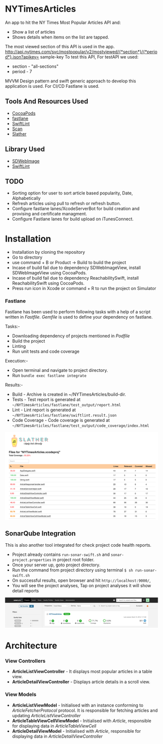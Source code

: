 # NYTimesArticles


An app to hit the NY Times Most Popular Articles API and:
* Show a list of articles
* Shows details when items on the list are tapped.

The most viewed section of this API is used in the app.
http://api.nytimes.com/svc/mostpopular/v2/mostviewed/{*section*}/{*period*}.json?apikey= sample-key To test this API, 
For testAPI we used:
* section - "all-sections"
* period - 7

MVVM Design pattern and swift generic approach to develop this application is used.
For CI/CD Fastlane is used.


## Tools And Resources Used

- [CocoaPods](https://cocoapods.org/)
- [fastlane](https://docs.fastlane.tools/)
- [SwiftLint](https://github.com/realm/SwiftLint)
- [Scan](https://docs.fastlane.tools/actions/scan/)
- [Slather](https://github.com/SlatherOrg/slather)


## Library Used
- [SDWebImage](https://github.com/rs/SDWebImage)
- [SwiftLint ](https://github.com/realm/SwiftLint)

## TODO
* Sorting option for user to sort article based popularity, Date, Alphabetically 
* Refresh articles using pull to refresh or refresh button.
* Configure fastlane lanes/XcodeServerBot for build creation and provising and certificate managment.
* Configure Fastlane  lanes for build upload on iTunesConnect.


# Installation

* Installation by cloning the repository
* Go to directory
* use command + B or Product -> Build to build the project
* Incase of build fail due to dependency SDWebImageView, install SDWebImageView using CocoaPods.
* Incase of build fail due to dependency ReachabilitySwift, install ReachabilitySwift using CocoaPods.
* Press run icon in Xcode or command + R to run the project on Simulator


### Fastlane

Fastlane has been used to perform following tasks with a help of a script written in *Fastfile*.
*Gemfile* is used to define your dependency on fastlane.

Tasks:-
* Downloading dependency of projects mentioned in *Podfile*
* Build the project
* Linting
* Run unit tests and code coverage

Execution:-
* Open terminal and navigate to project directory.
* Run `bundle exec fastlane integrate`

Results:-
* Build - Archive is created in ~/NYTimesArticles/build-dir.
* Tests - Test report is generated at `~/NYTimesArticles/fastlane/test_output/report.html`
* Lint - Lint report is generated at `~/NYTimesArticles/fastlane/swiftlint.result.json`
* Code Coverage - Code coverage is generated at `~/NYTimesArticles/fastlane/test_output/code_coverage/index.html`

![](https://github.com/gaurav-gupta7/Images/blob/master/Screenshot%202019-03-15%20at%2011.08.00%20AM.png)


##  SonarQube Integration

This is also another tool integrated for check project code health reports.

* Project already contains  `run-sonar-swift.sh` and `sonar-project.properties` in project root folder.
* Once your server up, goto project directory.
* Run the command from project directory using terminal `$ sh run-sonar-swift.sh`
* On successful results, open browser and hit `http://localhost:9000/`, 
* You will see the project analyses, Tap on project analyses it will show detail reports 

![](https://raw.githubusercontent.com/gaurav-gupta7/Images/master/Screenshot%202019-03-15%20at%207.20.26%20AM.png)

# Architecture

### View Controllers
* **ArticleListViewController** - It displays most popular  articles in a table view.  
* **ArticleDetailViewController** - Displays article details in a scroll view.

### View Models
* **ArticleListViewModel** - Initialised with an instance conforming to *ArticleFetcherProtocol* protocol. It is responsible for fetching articles and updating *ArticleListViewController*
* **ArticleTableViewCellViewModel** - Initialised with *Article*, responsible for displaying data in *ArticleTableViewCell*
* **ArticleDetailViewModel** - Initialised with *Article*, responsible for displaying data in *ArticleDetailViewController*
